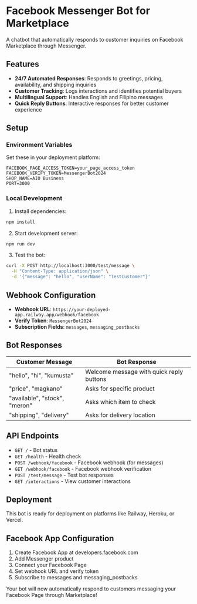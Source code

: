 # Facebook Messenger Bot for Marketplace

A chatbot that automatically responds to customer inquiries on Facebook Marketplace through Messenger.

## Features

- **24/7 Automated Responses**: Responds to greetings, pricing, availability, and shipping inquiries
- **Customer Tracking**: Logs interactions and identifies potential buyers
- **Multilingual Support**: Handles English and Filipino messages
- **Quick Reply Buttons**: Interactive responses for better customer experience

## Setup

### Environment Variables

Set these in your deployment platform:

```env
FACEBOOK_PAGE_ACCESS_TOKEN=your_page_access_token
FACEBOOK_VERIFY_TOKEN=MessengerBot2024
SHOP_NAME=AIO Business
PORT=3000
```

### Local Development

1. Install dependencies:
```bash
npm install
```

2. Start development server:
```bash
npm run dev
```

3. Test the bot:
```bash
curl -X POST http://localhost:3000/test/message \
  -H "Content-Type: application/json" \
  -d '{"message": "hello", "userName": "TestCustomer"}'
```

## Webhook Configuration

- **Webhook URL**: `https://your-deployed-app.railway.app/webhook/facebook`
- **Verify Token**: `MessengerBot2024`
- **Subscription Fields**: `messages`, `messaging_postbacks`

## Bot Responses

| Customer Message | Bot Response |
|------------------|--------------|
| "hello", "hi", "kumusta" | Welcome message with quick reply buttons |
| "price", "magkano" | Asks for specific product |
| "available", "stock", "meron" | Asks which item to check |
| "shipping", "delivery" | Asks for delivery location |

## API Endpoints

- `GET /` - Bot status
- `GET /health` - Health check
- `POST /webhook/facebook` - Facebook webhook (for messages)
- `GET /webhook/facebook` - Facebook webhook verification
- `POST /test/message` - Test bot responses
- `GET /interactions` - View customer interactions

## Deployment

This bot is ready for deployment on platforms like Railway, Heroku, or Vercel.

## Facebook App Configuration

1. Create Facebook App at developers.facebook.com
2. Add Messenger product
3. Connect your Facebook Page
4. Set webhook URL and verify token
5. Subscribe to messages and messaging_postbacks

Your bot will now automatically respond to customers messaging your Facebook Page through Marketplace!